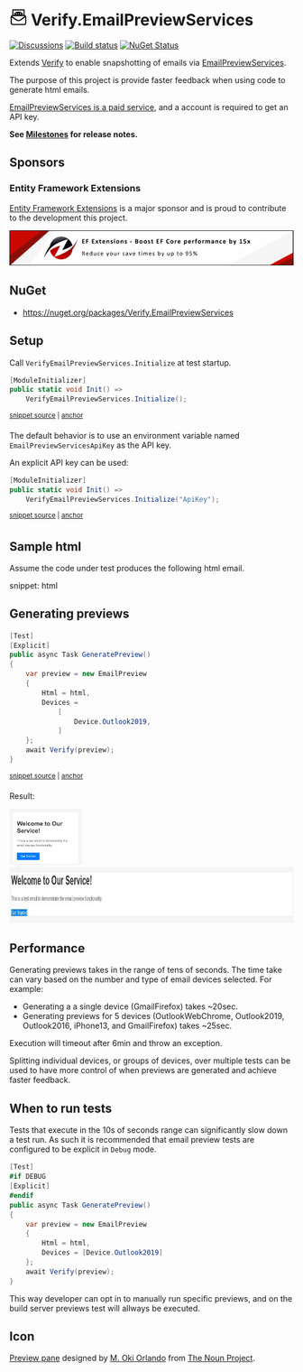 # <img src="/src/icon.png" height="30px"> Verify.EmailPreviewServices

[![Discussions](https://img.shields.io/badge/Verify-Discussions-yellow?svg=true&label=)](https://github.com/orgs/VerifyTests/discussions)
[![Build status](https://ci.appveyor.com/api/projects/status/nwvywmfs2xb4tpsd?svg=true)](https://ci.appveyor.com/project/SimonCropp/Verify-Ulid)
[![NuGet Status](https://img.shields.io/nuget/v/Verify.EmailPreviewServices.svg)](https://www.nuget.org/packages/Verify.EmailPreviewServices/)

Extends [Verify](https://github.com/VerifyTests/Verify) to enable snapshotting of emails via [EmailPreviewServices](https://emailpreviewservices.com).<!-- singleLineInclude: intro. path: /docs/intro.include.md -->

The purpose of this project is provide faster feedback when using code to generate html emails.

[EmailPreviewServices is a paid service](https://emailpreviewservices.com/en/pricing), and a account is required to get an API key.

**See [Milestones](../../milestones?state=closed) for release notes.**


## Sponsors


### Entity Framework Extensions<!-- include: zzz. path: /docs/zzz.include.md -->

[Entity Framework Extensions](https://entityframework-extensions.net/?utm_source=simoncropp&utm_medium=Verify.EmailPreviewServices) is a major sponsor and is proud to contribute to the development this project.

[![Entity Framework Extensions](https://raw.githubusercontent.com/VerifyTests/Verify.EmailPreviewServices/refs/heads/main/docs/zzz.png)](https://entityframework-extensions.net/?utm_source=simoncropp&utm_medium=Verify.EmailPreviewServices)<!-- endInclude -->


## NuGet

 * https://nuget.org/packages/Verify.EmailPreviewServices


## Setup

Call `VerifyEmailPreviewServices.Initialize` at test startup.

<!-- snippet: Initialize -->
<a id='snippet-Initialize'></a>
```cs
[ModuleInitializer]
public static void Init() =>
    VerifyEmailPreviewServices.Initialize();
```
<sup><a href='/src/Tests/ModuleInitializer.cs#L3-L9' title='Snippet source file'>snippet source</a> | <a href='#snippet-Initialize' title='Start of snippet'>anchor</a></sup>
<!-- endSnippet -->

The default behavior is to use an environment variable named `EmailPreviewServicesApiKey` as the API key.

An explicit API key can be used:

<!-- snippet: InitializeWithKey -->
<a id='snippet-InitializeWithKey'></a>
```cs
[ModuleInitializer]
public static void Init() =>
    VerifyEmailPreviewServices.Initialize("ApiKey");
```
<sup><a href='/src/Tests/ModuleInitializer.cs#L12-L18' title='Snippet source file'>snippet source</a> | <a href='#snippet-InitializeWithKey' title='Start of snippet'>anchor</a></sup>
<!-- endSnippet -->


## Sample html

Assume the code under test produces the following html email.

snippet: html


## Generating previews

<!-- snippet: sample -->
<a id='snippet-sample'></a>
```cs
[Test]
[Explicit]
public async Task GeneratePreview()
{
    var preview = new EmailPreview
    {
        Html = html,
        Devices =
            [
                Device.Outlook2019,
            ]
    };
    await Verify(preview);
}
```
<sup><a href='/src/Tests/Samples.cs#L78-L95' title='Snippet source file'>snippet source</a> | <a href='#snippet-sample' title='Start of snippet'>anchor</a></sup>
<!-- endSnippet -->

Result:

<img src="/src/Tests/Samples.GeneratePreview%23iPhone13.verified.webp" height="100px">

<img src="/src/Tests/Samples.GeneratePreview%23Outlook2019.verified.webp" height="100px">


## Performance

Generating previews takes in the range of tens of seconds. The time take can vary based on the number and type of email devices selected. For example:

 * Generating a a single device (GmailFirefox) takes ~20sec.
 * Generating previews for 5 devices (OutlookWebChrome, Outlook2019, Outlook2016, iPhone13, and GmailFirefox) takes ~25sec.

Execution will timeout after 6min and throw an exception.

Splitting individual devices, or groups of devices, over multiple tests can be used to have more control of when previews are generated and achieve faster feedback.


## When to run tests

Tests that execute in the 10s of seconds range can significantly slow down a test run. As such it is recommended that email preview tests are configured to be explicit in `Debug` mode.

```cs
[Test]
#if DEBUG
[Explicit]
#endif
public async Task GeneratePreview()
{
    var preview = new EmailPreview
    {
        Html = html,
        Devices = [Device.Outlook2019]
    };
    await Verify(preview);
}
```

This way developer can opt in to manually run specific previews, and on the build server previews test will allways be executed.


## Icon

[Preview pane](https://thenounproject.com/icon/preview-pane-5625474/) designed by [M. Oki Orlando](https://thenounproject.com/creator/orvipixel/) from [The Noun Project](https://thenounproject.com).


